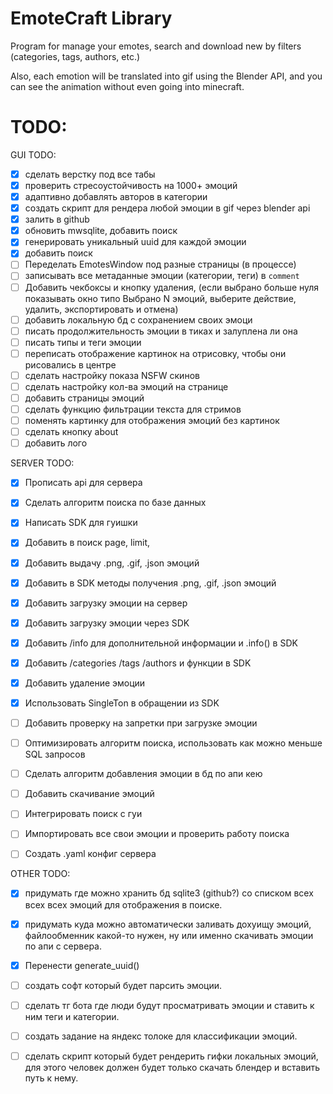 # EmoteCraft Library
Program for manage your emotes, search and download new by filters (categories, tags, authors, etc.)

Also, each emotion will be translated into gif using the Blender API, and you can see the animation without even going into minecraft.

# TODO:

GUI TODO:
 - [x] сделать верстку под все табы
 - [x] проверить стресоустойчивость на 1000+ эмоций 
 - [x] адаптивно добавлять авторов в категории
 - [x] создать скрипт для рендера любой эмоции в gif через blender api
 - [x] залить в github
 - [x] обновить mwsqlite, добавить поиск
 - [x] генерировать уникальный uuid для каждой эмоции
 - [x] добавить поиск 
 - [ ] Переделать EmotesWindow под разные страницы (в процессе)
 - [ ] записывать все метаданные эмоции (категории, теги) в `comment`
 - [ ] Добавить чекбоксы и кнопку удаления, (если выбрано больше нуля показывать окно типо Выбрано N эмоций, выберите действие, удалить, экспортировать и отмена)
 - [ ] добавить локальную бд с сохранением своих эмоци
 - [ ] писать продолжительность эмоции в тиках и залуплена ли она 
 - [ ] писать типы и теги эмоции
 - [ ] переписать отображение картинок на отрисовку, чтобы они рисовались в центре
 - [ ] сделать настройку показа NSFW скинов
 - [ ] сделать настройку кол-ва эмоций на странице
 - [ ] добавить страницы эмоций
 - [ ] сделать функцию фильтрации текста для стримов
 - [ ] поменять картинку для отображения эмоций без картинок
 - [ ] сделать кнопку about
 - [ ] добавить лого

SERVER TODO:
- [x] Прописать api для сервера 
- [x] Сделать алгоритм поиска по базе данных
- [x] Написать SDK для гуишки
- [x] Добавить в поиск page, limit,
- [x] Добавить выдачу .png, .gif, .json эмоций
- [x] Добавить в SDK методы получения .png, .gif, .json эмоций
- [x] Добавить загрузку эмоции на сервер
- [x] Добавить загрузку эмоции через SDK
- [x] Добавить /info для дополнительной информации и .info() в SDK
- [x] Добавить /categories /tags /authors и функции в SDK
- [x] Добавить удаление эмоции
- [x] Использовать SingleTon в обращении из SDK
- [ ] Добавить проверку на запретки при загрузке эмоции
- [ ] Оптимизировать алгоритм поиска, использовать как можно меньше SQL запросов
- [ ] Сделать алгоритм добавления эмоции в бд по апи кею
- [ ] Добавить скачивание эмоций 
- [ ] Интегрировать поиск с гуи
- [ ] Импортировать все свои эмоции и проверить работу поиска
- [ ] Создать .yaml конфиг сервера


OTHER TODO:
 - [x] придумать где можно хранить бд sqlite3 (github?) со списком всех всех всех эмоций для отображения в поиске.
 - [x] придумать куда можно автоматически заливать дохуищу эмоций, файлообменник какой-то нужен, ну или именно скачивать эмоции по апи с сервера.
 - [x] Перенести generate_uuid()
 - [ ] создать софт который будет парсить эмоции.
 - [ ] сделать тг бота где люди будут просматривать эмоции и ставить к ним теги и категории.
 - [ ] создать задание на яндекс толоке для классификации эмоций.
 - [ ] сделать скрипт который будет рендерить гифки локальных эмоций, для этого человек должен будет только скачать блендер и вставить путь к нему.
 
